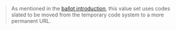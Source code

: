 <blockquote class="note-to-balloters">
<p>
As mentioned in the <a href="index.html#termnote">ballot introduction</a>, this value set uses codes slated to be moved from the temporary code system to a more permanent URL.
</p>
</blockquote>